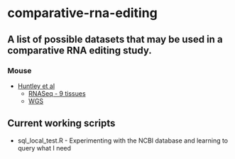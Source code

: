 # comparative-rna-editing

## A list of possible datasets that may be used in a comparative RNA editing study.

### Mouse

- [Huntley et al](http://www.ncbi.nlm.nih.gov/pmc/articles/PMC4714477/)
	* [RNASeq - 9 tissues](http://www.ncbi.nlm.nih.gov/geo/query/acc.cgi?acc=GSE74747)
	* [WGS](http://www.ebi.ac.uk/ena/data/view/ERP010840)

## Current working scripts

- sql_local_test.R - Experimenting with the NCBI database and learning to query what I need



